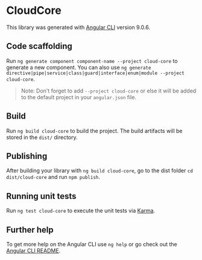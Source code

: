 # CloudCore

This library was generated with [Angular CLI](https://github.com/angular/angular-cli) version 9.0.6.

## Code scaffolding

Run `ng generate component component-name --project cloud-core` to generate a new component. You can also use `ng generate directive|pipe|service|class|guard|interface|enum|module --project cloud-core`.
> Note: Don't forget to add `--project cloud-core` or else it will be added to the default project in your `angular.json` file. 

## Build

Run `ng build cloud-core` to build the project. The build artifacts will be stored in the `dist/` directory.

## Publishing

After building your library with `ng build cloud-core`, go to the dist folder `cd dist/cloud-core` and run `npm publish`.

## Running unit tests

Run `ng test cloud-core` to execute the unit tests via [Karma](https://karma-runner.github.io).

## Further help

To get more help on the Angular CLI use `ng help` or go check out the [Angular CLI README](https://github.com/angular/angular-cli/blob/master/README.md).
